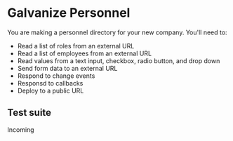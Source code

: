 # Galvanize Personnel

You are making a personnel directory for your new company. You'll need to:

* Read a list of roles from an external URL
* Read a list of employees from an external URL
* Read values from a text input, checkbox, radio button, and drop down
* Send form data to an external URL
* Respond to change events
* Responsd to callbacks
* Deploy to a public URL

## Test suite

Incoming
